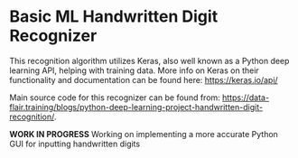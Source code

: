# Basic ML Handwritten Digit Recognizer

This recognition algorithm utilizes Keras, also well known as a Python deep learning API, helping with training data. More info on Keras on their functionality and documentation can be found here: https://keras.io/api/

Main source code for this recognizer can be found from: https://data-flair.training/blogs/python-deep-learning-project-handwritten-digit-recognition/.

**WORK IN PROGRESS** Working on implementing a more accurate Python GUI for inputting handwritten digits
